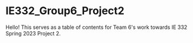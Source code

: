 # IE332_Group6_Project2

Hello! This serves as a table of contents for Team 6's work towards IE 332 Spring 2023 Project 2. 
